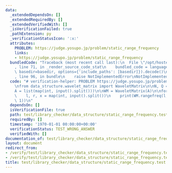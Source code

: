 ```yaml
---
data:
  _extendedDependsOn: []
  _extendedRequiredBy: []
  _extendedVerifiedWith: []
  _isVerificationFailed: true
  _pathExtension: py
  _verificationStatusIcon: ':x:'
  attributes:
    PROBLEM: https://judge.yosupo.jp/problem/static_range_frequency
    links:
    - https://judge.yosupo.jp/problem/static_range_frequency
  bundledCode: "Traceback (most recent call last):\n  File \"/opt/hostedtoolcache/PyPy/3.7.13/x64/site-packages/onlinejudge_verify/documentation/build.py\"\
    , line 71, in _render_source_code_stat\n    bundled_code = language.bundle(stat.path,\
    \ basedir=basedir, options={'include_paths': [basedir]}).decode()\n  File \"/opt/hostedtoolcache/PyPy/3.7.13/x64/site-packages/onlinejudge_verify/languages/python.py\"\
    , line 96, in bundle\n    raise NotImplementedError\nNotImplementedError\n"
  code: "# verification-helper: PROBLEM https://judge.yosupo.jp/problem/static_range_frequency\n\
    \nfrom data_structure.wavelet_matrix import WaveletMatrix\n\nN, Q = map(int, input().split())\n\
    A = list(map(int, input().split()))\n\nWM = WaveletMatrix(A)\n\nfor _ in range(Q):\n\
    \    l, r, x = map(int, input().split())\n    print(WM.rangefreq(l, r, x, x +\
    \ 1))\n"
  dependsOn: []
  isVerificationFile: true
  path: test/library_checker/data_structure/static_range_frequency.test.py
  requiredBy: []
  timestamp: '1970-01-01 00:00:00+00:00'
  verificationStatus: TEST_WRONG_ANSWER
  verifiedWith: []
documentation_of: test/library_checker/data_structure/static_range_frequency.test.py
layout: document
redirect_from:
- /verify/test/library_checker/data_structure/static_range_frequency.test.py
- /verify/test/library_checker/data_structure/static_range_frequency.test.py.html
title: test/library_checker/data_structure/static_range_frequency.test.py
---
```

